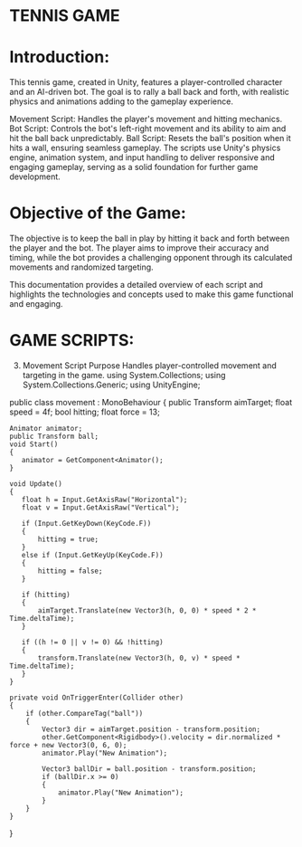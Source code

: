 # TENNIS GAME
# Introduction:
This tennis game, created in Unity, features a player-controlled character and an AI-driven bot. The goal is to rally a ball back and forth, with realistic physics and animations adding to the gameplay experience.

Movement Script: Handles the player's movement and hitting mechanics.
Bot Script: Controls the bot's left-right movement and its ability to aim and hit the ball back unpredictably.
Ball Script: Resets the ball's position when it hits a wall, ensuring seamless gameplay.
The scripts use Unity's physics engine, animation system, and input handling to deliver responsive and engaging gameplay, serving as a solid foundation for further game development.
# Objective of the Game:
The objective is to keep the ball in play by hitting it back and forth between the player and the bot. The player aims to improve their accuracy and timing, while the bot provides a challenging opponent through its calculated movements and randomized targeting.

This documentation provides a detailed overview of each script and highlights the technologies and concepts used to make this game functional and engaging.
# GAME SCRIPTS:
3. Movement Script
Purpose
Handles player-controlled movement and targeting in the game.
using System.Collections;
using System.Collections.Generic;
using UnityEngine;

public class movement : MonoBehaviour
{
    public Transform aimTarget;
    float speed = 4f;
    bool hitting;
    float force = 13;

    Animator animator;
    public Transform ball;
    void Start()
    {
       animator = GetComponent<Animator(); 
    }

    void Update()
    {
       float h = Input.GetAxisRaw("Horizontal");
       float v = Input.GetAxisRaw("Vertical");

       if (Input.GetKeyDown(KeyCode.F)) 
       {
           hitting = true;  
       }
       else if (Input.GetKeyUp(KeyCode.F))
       {
           hitting = false;
       }

       if (hitting)
       {
           aimTarget.Translate(new Vector3(h, 0, 0) * speed * 2 * Time.deltaTime); 
       }                    

       if ((h != 0 || v != 0) && !hitting)
       {
           transform.Translate(new Vector3(h, 0, v) * speed * Time.deltaTime); 
       }
    }

    private void OnTriggerEnter(Collider other)
    {
        if (other.CompareTag("ball"))
        {
            Vector3 dir = aimTarget.position - transform.position;
            other.GetComponent<Rigidbody>().velocity = dir.normalized * force + new Vector3(0, 6, 0);
            animator.Play("New Animation");

            Vector3 ballDir = ball.position - transform.position;
            if (ballDir.x >= 0)                                    
            {
                animator.Play("New Animation");                        
            }
        }
    }
}
